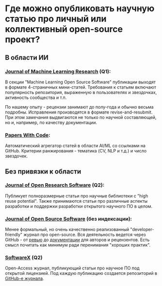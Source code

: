 # Где можно опубликовать научную статью про личный или коллективный open-source проект?

## В области ИИ
###  [Journal of Machine Learning Research](https://www.jmlr.org/mloss/) (Q1):
   
В секции "Machine Learning Open Source Software" публикации выходят в формате 4-страничных мини-статей.
Требования к статьям включают популярность репозитория, выраженную в пользователях и звездочках, 
активность сообщества и т.п.

По нашему опыту - рецензии занимают до полу-года и обычно весьма подробны. 
Исправления производятся в формате revise-and-resubmit.
При этом замечания выдвигаются не только по научной составляющей, но и, например, по качеству документации.

### [Papers With Code](https://paperswithcode.com/):

Автоматический агрегатор статей в области AI/ML со ссылками на GitHub. 
Критерии ранжирования - тематика (CV, NLP и т.д.) и число звездочек.
  

## Без привязки к области

### [Journal of Open Research Software](https://openresearchsoftware.metajnl.com/) (Q2):

Публикует полноразмерные статьи про научные библиотеки с "high reuse potential". 
Также принимаются статьи про различные аспекты разработки и поддержки разработки открытого научного ПО в целом.


### [Journal of Open Source Software](https://joss.theoj.org/) (без индексации):

Менее формальный, но очень качественно реализованный "developer-friendly" журнал про open-source. 
Вся деятельность ведется через GitHub - от [ревью](https://github.com/openjournals/joss-reviews/issues) до 
[документации](https://joss.readthedocs.io/en/latest/) для авторов и рецензентов.
Есть смысл почитать как минимум ради перенимания "хороших практик".

### [SoftwareX](https://www.softxjournal.com/) (Q2)

Open-Access журнал, публикующий статьи про научное ПО под открытой лицензией. 
Под каждую публикацию создается репозиторий в [GitHub-е журнала](https://github.com/ElsevierSoftwareX).